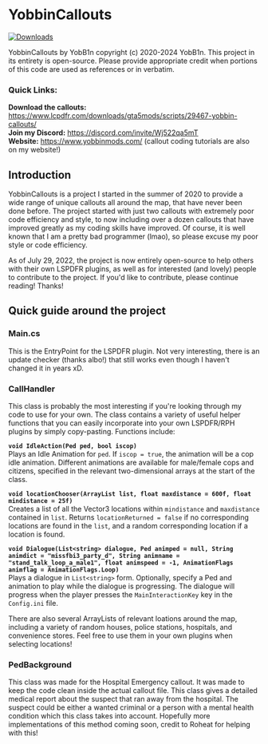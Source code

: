 
# YobbinCallouts
[![Downloads](https://img.shields.io/github/downloads/YobB1n/YobbinCallouts/total.svg)](https://github.com/YobB1n/YobbinCallouts/releases)

YobbinCallouts by YobB1n copyright (c) 2020-2024 YobB1n.
This project in its entirety is open-source. Please provide appropriate credit when portions of this code are used as references or in verbatim.

### Quick Links: <br/>
**Download the callouts:** https://www.lcpdfr.com/downloads/gta5mods/scripts/29467-yobbin-callouts/ <br/>
**Join my Discord:** https://discord.com/invite/Wj522qa5mT  <br/>
**Website:** https://www.yobbinmods.com/ (callout coding tutorials are also on my website!)

## Introduction

YobbinCallouts is a project I started in the summer of 2020 to provide a wide range of unique callouts all around the map, that have never been done before. The project started with just two callouts with extremely poor code efficiency and style, to now including over a dozen callouts that have improved greatly as my coding skills have improved. Of course, it is well known that I am a pretty bad programmer (lmao), so please excuse my poor style or code efficiency.

As of July 29, 2022, the project is now entirely open-source to help others with their own LSPDFR plugins, as well as for interested (and lovely) people to contribute to the project. If you'd like to contribute, please continue reading! Thanks!

## Quick guide around the project

### Main.cs

This is the EntryPoint for the LSPDFR plugin. Not very interesting, there is an update checker (thanks albo!) that still works even though I haven't changed it in years xD.

### CallHandler

This class is probably the most interesting if you're looking through my code to use for your own. The class contains a variety of
useful helper functions that you can easily incorporate into your own LSPDFR/RPH plugins by simply copy-pasting. Functions include:

**`void IdleAction(Ped ped, bool iscop)`**<br/>
Plays an Idle Animation for `ped`. If `iscop = true`, the animation will be a cop idle animation. Different animations are available for male/female cops and citizens, specified in the relevant two-dimensional arrays at the start of the class.

**`void locationChooser(ArrayList list, float maxdistance = 600f, float mindistance = 25f)`**<br/>
Creates a list of all the Vector3 locations within `mindistance` and `maxdistance` contained in `list`. Returns `locationReturned = false` if no corresponding locations are found in the `list`, and a random corresponding location if a location is found.

**`void Dialogue(List<string> dialogue, Ped animped = null, String animdict = "missfbi3_party_d", String animname = "stand_talk_loop_a_male1", float animspeed = -1, AnimationFlags animflag = AnimationFlags.Loop)`**<br/>
Plays a dialogue in `List<string>` form. Optionally, specify a Ped and animation to play while the dialogue is progressing. The dialogue will progress when the player presses the `MainInteractionKey` key in the `Config.ini` file.

There are also several ArrayLists of relevant loations around the map, including a variety of random houses, police stations, hospitals, and convenience stores. Feel free to use them in your own plugins when selecting locations!

### PedBackground

This class was made for the Hospital Emergency callout. It was made to keep the code clean inside the actual callout file. This class gives a detailed medical report about the suspect that ran away from the hospital. The suspect could be either a wanted criminal or a person with a mental health condition which this class takes into account. Hopefully more implementations of this method coming soon, credit to Roheat for helping with this!
